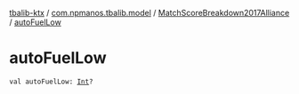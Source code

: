 [tbalib-ktx](../../index.md) / [com.npmanos.tbalib.model](../index.md) / [MatchScoreBreakdown2017Alliance](index.md) / [autoFuelLow](./auto-fuel-low.md)

# autoFuelLow

`val autoFuelLow: `[`Int`](https://kotlinlang.org/api/latest/jvm/stdlib/kotlin/-int/index.html)`?`